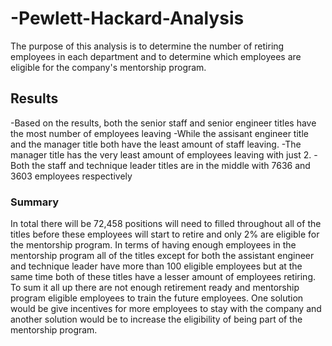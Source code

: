 # -Pewlett-Hackard-Analysis
The purpose of this analysis is to determine the number of retiring employees in each department and to determine which employees are eligible for the company's mentorship program.
## Results
-Based on the results, both the senior staff and senior engineer titles have the most number of employees leaving 
-While the assisant engineer title and the manager title both have the least amount of staff leaving. 
-The manager title has the very least amount of employees leaving with just 2. 
-Both the staff and technique leader titles are in the middle with 7636 and 3603 employees respectively 
### Summary
In total there will be 72,458 positions will need to filled throughout all of the titles before these employees will start to retire and only 2% are eligible for the mentorship program.
In terms of having enough employees in the mentorship program all of the titles except for both the assistant engineer and technique leader have more than 100 eligible employees but at the same time both of these titles have a lesser amount of employees retiring. 
To sum it all up there are not enough retirement ready and mentorship program eligible employees to train the future employees. One solution would be give incentives for more employees to stay with the company and another solution would be to increase the eligibility of being part of the mentorship program.
